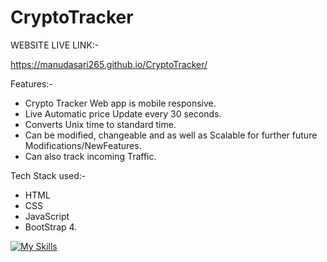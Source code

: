 # CryptoTracker

WEBSITE LIVE LINK:-

https://manudasari265.github.io/CryptoTracker/

Features:-

* Crypto Tracker Web app is mobile responsive.
* Live Automatic price Update every 30 seconds.
* Converts Unix time to standard time.
* Can be modified, changeable and as well as Scalable for further future Modifications/NewFeatures.
* Can also track incoming Traffic.

Tech Stack used:-

* HTML
* CSS 
* JavaScript
* BootStrap 4.

[![My Skills](https://skills.thijs.gg/icons?i=html,css,js)](https://skills.thijs.gg)
